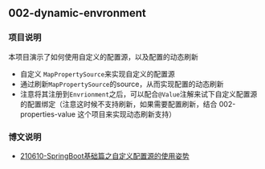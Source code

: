 ## 002-dynamic-envronment

### 项目说明

本项目演示了如何使用自定义的配置源，以及配置的动态刷新

- 自定义 `MapPropertySource`来实现自定义的配置源
- 通过刷新`MapPropertySource`的source，从而实现配置的动态刷新
- 注意将其注册到`Envrionment`之后，可以配合`@Value`注解来试下自定义配置源的配置绑定（注意这时候不支持刷新，如果需要配置刷新，结合 002-properties-value 这个项目来实现动态刷新支持） 

### 博文说明

- [210610-SpringBoot基础篇之自定义配置源的使用姿势](https://spring.hhui.top/spring-blog/2021/06/10/210610-SpringBoot%E5%9F%BA%E7%A1%80%E7%AF%87%E4%B9%8B%E8%87%AA%E5%AE%9A%E4%B9%89%E9%85%8D%E7%BD%AE%E6%BA%90%E7%9A%84%E4%BD%BF%E7%94%A8%E5%A7%BF%E5%8A%BF/)